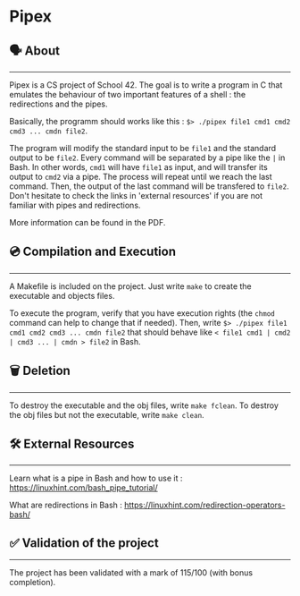 # Pipex

## 🗣️ About
---

Pipex is a CS project of School 42. The goal is to write a program in C that emulates the behaviour of two important features of a shell : the redirections and the pipes.

Basically, the programm should works like this : ```$> ./pipex file1 cmd1 cmd2 cmd3 ... cmdn file2```.

The program will modify the standard input to be ```file1``` and the standard output to be ```file2```. Every command will be separated by a pipe like the ```|``` in Bash. In other words, ```cmd1``` will have ```file1``` as input, and will transfer its output to ```cmd2``` via a pipe. The process will repeat until we reach the last command. Then, the output of the last command will be transfered to ```file2```. Don't hesitate to check the links in 'external resources' if you are not familiar with pipes and redirections.

More information can be found in the PDF.

## 💿 Compilation and Execution
---

A Makefile is included on the project. Just write ```make``` to create the executable and objects files.

To execute the program, verify that you have execution rights (the ```chmod``` command can help to change that if needed). Then, write ```$> ./pipex file1 cmd1 cmd2 cmd3 ... cmdn file2``` that should behave like ```< file1 cmd1 | cmd2 | cmd3 ... | cmdn > file2``` in Bash.

## 🗑️ Deletion
---

To destroy the executable and the obj files, write ```make fclean```. To destroy the obj files but not the executable, write ```make clean```.

## 🛠️ External Resources
---

Learn what is a pipe in Bash and how to use it : https://linuxhint.com/bash_pipe_tutorial/

What are redirections in Bash : https://linuxhint.com/redirection-operators-bash/

## ✅ Validation of the project
---

The project has been validated with a mark of 115/100 (with bonus completion).
